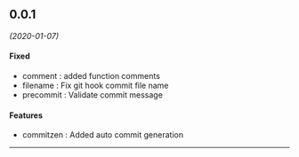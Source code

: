 ## 0.0.1
*(2020-01-07)*

#### Fixed
* comment : added function comments
* filename : Fix git hook commit file name
* precommit : Validate commit message

#### Features
* commitzen : Added auto commit generation

---

